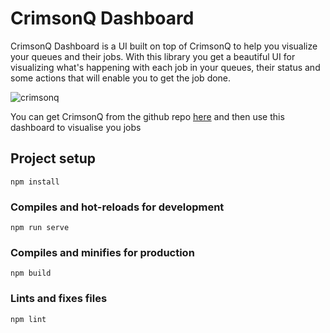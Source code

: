 # CrimsonQ Dashboard
CrimsonQ Dashboard is a UI built on top of CrimsonQ to help you visualize your queues and their jobs. With this library you get a beautiful UI for visualizing what's happening with each job in your queues, their status and some actions that will enable you to get the job done.

![crimsonq](https://github.com/ywadi/crimsonq/raw/main/assets/logo.png)

You can get CrimsonQ from the github repo [here](https://github.com/ywadi/crimsonq) and then use this dashboard to visualise you jobs   

## Project setup

```
npm install
```

### Compiles and hot-reloads for development

```
npm run serve
```

### Compiles and minifies for production

```
npm build
```

### Lints and fixes files

```
npm lint
```
